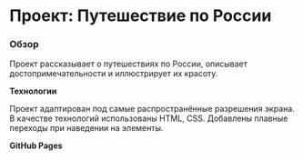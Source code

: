 # Проект: Путешествие по России

### Обзор
Проект рассказывает о путешествиях по России, описывает достопримечательности и иллюстрирует их красоту.


**Технологии**

Проект адаптирован под самые распространённые разрешения экрана.
В качестве технологий использованы HTML, CSS. Добавлены плавные переходы при наведении на элементы.


**GitHub Pages**


